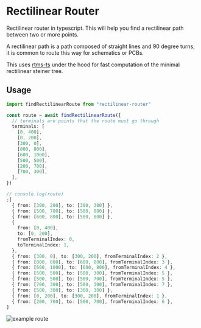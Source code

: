 # Rectilinear Router

Rectilinear router in typescript. This will help you find a rectilinear path
between two or more points.

A rectilinear path is a path composed of straight lines and 90 degree turns, it
is common to route this way for schematics or PCBs.

This uses [rtms-ts](https://github.com/seveibar/rtms-ts) under the hood for fast
computation of the minimal rectilinear steiner tree.

## Usage

```ts
import findRectilinearRoute from "rectilinear-router"

const route = await findRectilinearRoute({
  // terminals are points that the route must go through
  terminals: [
    [0, 400],
    [0, 200],
    [300, 0],
    [800, 800],
    [600, 1000],
    [500, 500],
    [200, 700],
    [700, 300],
  ],
})

// console.log(route)
;[
  { from: [300, 200], to: [300, 300] },
  { from: [500, 700], to: [500, 800] },
  { from: [600, 800], to: [500, 800] },
  {
    from: [0, 400],
    to: [0, 200],
    fromTerminalIndex: 0,
    toTerminalIndex: 1,
  },
  { from: [300, 0], to: [300, 200], fromTerminalIndex: 2 },
  { from: [800, 800], to: [600, 800], fromTerminalIndex: 3 },
  { from: [600, 1000], to: [600, 800], fromTerminalIndex: 4 },
  { from: [500, 500], to: [500, 300], fromTerminalIndex: 5 },
  { from: [500, 500], to: [500, 700], fromTerminalIndex: 5 },
  { from: [700, 300], to: [500, 300], fromTerminalIndex: 7 },
  { from: [500, 300], to: [300, 300] },
  { from: [0, 200], to: [300, 200], fromTerminalIndex: 1 },
  { from: [200, 700], to: [500, 700], fromTerminalIndex: 6 },
]
```

![example route](https://user-images.githubusercontent.com/1910070/185801423-b057accb-4a87-428d-9b9f-a39badaea970.jpeg)
